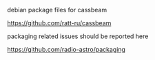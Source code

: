 debian package files for cassbeam

https://github.com/ratt-ru/cassbeam


packaging related issues should be reported here

https://github.com/radio-astro/packaging
